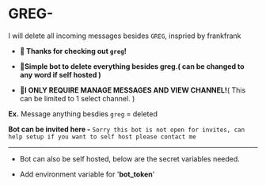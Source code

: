# GREG-
I will delete all incoming messages besides `GREG`, inspried by frankfrank


* **👋 Thanks for checking out `greg`!**

* **🤖Simple bot to delete everything besides greg.( can be changed to any word if self hosted )**

* **🚨I ONLY REQUIRE MANAGE MESSAGES AND VIEW CHANNEL!**( This can be limited to 1 select channel. )


**Ex.** Message anything besdies `greg` = deleted

**Bot can be invited here -** `Sorry this bot is not open for invites, can help setup if you want to self host please contact me`
____________________________________________________________________________

* Bot can also be self hosted, below are the secret variables needed.

* Add environment variable for '**bot_token**'



